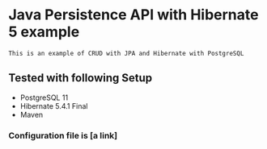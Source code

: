 # Java Persistence API with Hibernate 5 example

    This is an example of CRUD with JPA and Hibernate with PostgreSQL

## Tested with following Setup

- PostgreSQL 11
- Hibernate 5.4.1 Final
- Maven

### Configuration file is [a link]